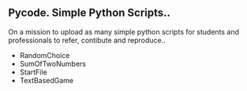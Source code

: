 ## Pycode. Simple Python Scripts..
On a mission to upload as many simple python scripts for students and professionals to refer, contibute and reproduce..

* RandomChoice
* SumOfTwoNumbers
* StartFile
* TextBasedGame
